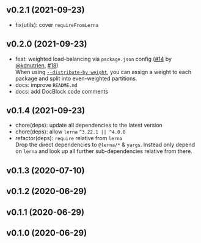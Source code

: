 ## v0.2.1 (2021-09-23)

- fix(utils): cover `requireFromLerna`


## v0.2.0 (2021-09-23)

- feat: weighted load-balancing via `package.json` config
  ([#14](https://github.com/ClarkSource/lerna-parallelism/pull/14) by
  [@kdnutrien](https://github.com/kdnutrien),
  [#18](https://github.com/ClarkSource/lerna-parallelism/pull/18))<br>
  When using [`--distribute-by weight`](https://github.com/ClarkSource/lerna-parallelism#--distribute-by-weight),
  you can assign a weight to each package and split into even-weighted
  partitions.
- docs: improve `README.md`
- docs: add DocBlock code comments

## v0.1.4 (2021-09-23)

- chore(deps): update all dependencies to the latest version
- chore(deps): allow `lerna` `^3.22.1 || ^4.0.0`
- refactor(deps): `require` relative from `lerna`<br>
  Drop the direct dependencies to `@lerna/*` & `yargs`. Instead only depend on
  `lerna` and look up all further sub-dependencies relative from there.

## v0.1.3 (2020-07-10)

## v0.1.2 (2020-06-29)

## v0.1.1 (2020-06-29)

## v0.1.0 (2020-06-29)
